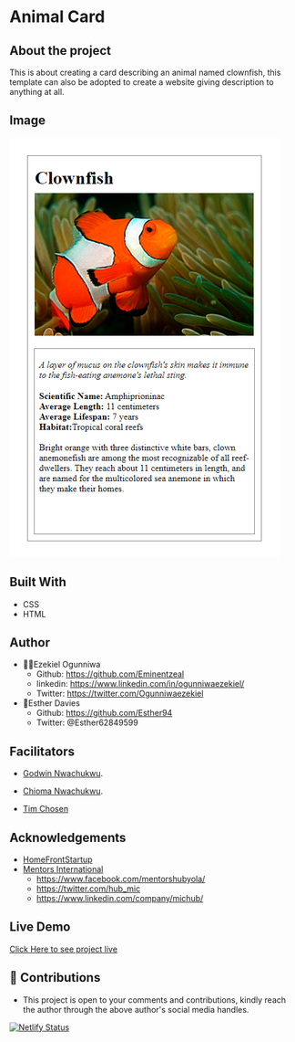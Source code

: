 # Animal Card

## About the project
This is about creating a card describing an animal named clownfish, 
this template can also be adopted to create a website giving description to anything at all.

## Image
![welcome interface.](./assets/images/fish.png)

## Built With
* CSS
* HTML

## Author
* 👨‍🦱Ezekiel Ogunniwa
  * Github: https://github.com/Eminentzeal
  * linkedin: https://www.linkedin.com/in/ogunniwaezekiel/
  * Twitter: https://twitter.com/Ogunniwaezekiel
* 👩Esther Davies
  * Github: https://github.com/Esther94
  * Twitter: @Esther62849599

## Facilitators
* [Godwin Nwachukwu](https://github.com/Gnwin).

* [Chioma Nwachukwu](https://github.com/Chiomy).
* [Tim Chosen](www.twitter.com/timchosen)

## Acknowledgements
* [HomeFrontStartup](http://homefrontstartup.com.ng)
* [Mentors International](https://mentorsint.com/)
  * https://www.facebook.com/mentorshubyola/
  * https://twitter.com/hub_mic
  * https://www.linkedin.com/company/michub/

## Live Demo
[Click Here to see project live](https://ezekiel-esther-animal-card.netlify.app/)

## 🤝 Contributions
* This project is open to your comments and contributions, kindly reach the author through the above author's social media handles.

[![Netlify Status](https://api.netlify.com/api/v1/badges/8f12525b-00e5-452e-8b16-77c03b13fb9c/deploy-status)](https://app.netlify.com/sites/ezekiel-esther-animal-card/deploys)